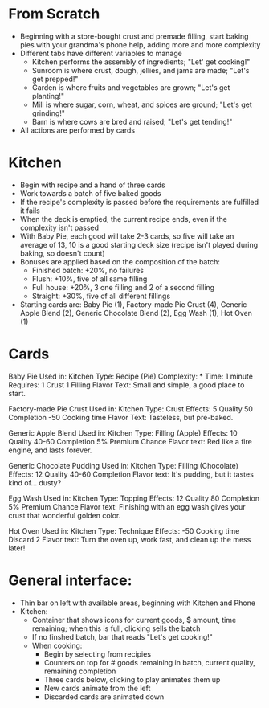 # From Scratch
- Beginning with a store-bought crust and premade filling, start baking pies with your grandma's phone help, adding more and more complexity
- Different tabs have different variables to manage
  - Kitchen performs the assembly of ingredients; "Let' get cooking!"
  - Sunroom is where crust, dough, jellies, and jams are made; "Let's get prepped!"
  - Garden is where fruits and vegetables are grown; "Let's get planting!"
  - Mill is where sugar, corn, wheat, and spices are ground; "Let's get grinding!"
  - Barn is where cows are bred and raised; "Let's get tending!"
- All actions are performed by cards

# Kitchen
- Begin with recipe and a hand of three cards
- Work towards a batch of five baked goods
- If the recipe's complexity is passed before the requirements are fulfilled it fails
- When the deck is emptied, the current recipe ends, even if the complexity isn't passed
- With Baby Pie, each good will take 2-3 cards, so five will take an average of 13, 10 is a good starting deck size (recipe isn't played during baking, so doesn't count)
- Bonuses are applied based on the composition of the batch:
  - Finished batch: +20%, no failures
  - Flush: +10%, five of all same filling
  - Full house: +20%, 3 one filling and 2 of a second filling
  - Straight: +30%, five of all different fillings
- Starting cards are: Baby Pie (1), Factory-made Pie Crust (4), Generic Apple Blend (2), Generic Chocolate Blend (2), Egg Wash (1), Hot Oven (1)

# Cards
Baby Pie
  Used in: Kitchen
  Type: Recipe (Pie)
  Complexity: *
  Time: 1 minute
  Requires:
    1 Crust
    1 Filling
  Flavor Text: Small and simple, a good place to start.

Factory-made Pie Crust
  Used in: Kitchen
  Type: Crust
  Effects:
    5 Quality
    50 Completion
    -50 Cooking time
  Flavor Text: Tasteless, but pre-baked.

Generic Apple Blend
  Used in: Kitchen
  Type: Filling (Apple)
  Effects:
    10 Quality
    40-60 Completion
    5% Premium Chance
  Flavor text: Red like a fire engine, and lasts forever.

Generic Chocolate Pudding
  Used in: Kitchen
  Type: Filling (Chocolate)
  Effects:
    12 Quality
    40-60 Completion
  Flavor text: It's pudding, but it tastes kind of... dusty?

Egg Wash
  Used in: Kitchen
  Type: Topping
  Effects:
    12 Quality
    80 Completion
    5% Premium Chance
  Flavor text: Finishing with an egg wash gives your crust that wonderful golden color.

Hot Oven
  Used in: Kitchen
  Type: Technique
  Effects:
    -50 Cooking time
    Discard 2
  Flavor text: Turn the oven up, work fast, and clean up the mess later!

# General interface:
- Thin bar on left with available areas, beginning with Kitchen and Phone
- Kitchen:
  - Container that shows icons for current goods, $ amount, time remaining; when this is full, clicking sells the batch
  - If no finshed batch, bar that reads "Let's get cooking!"
  - When cooking:
    - Begin by selecting from recipies
    - Counters on top for # goods remaining in batch, current quality, remaining completion
    - Three cards below, clicking to play animates them up
    - New cards animate from the left
    - Discarded cards are animated down
